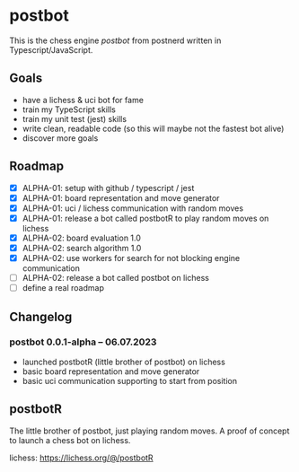 # postbot
This is the chess engine _postbot_ from postnerd written in Typescript/JavaScript.

## Goals
- have a lichess & uci bot for fame
- train my TypeScript skills
- train my unit test (jest) skills
- write clean, readable code (so this will maybe not the fastest bot alive)
- discover more goals

## Roadmap
- [x] ALPHA-01: setup with github / typescript / jest
- [x] ALPHA-01: board representation and move generator
- [x] ALPHA-01: uci / lichess communication with random moves
- [X] ALPHA-01: release a bot called postbotR to play random moves on lichess
- [X] ALPHA-02: board evaluation 1.0
- [X] ALPHA-02: search algorithm 1.0
- [X] ALPHA-02: use workers for search for not blocking engine communication
- [ ] ALPHA-02: release a bot called postbot on lichess
- [ ] define a real roadmap

## Changelog
### postbot 0.0.1-alpha – 06.07.2023
- launched postbotR (little brother of postbot) on lichess
- basic board representation and move generator
- basic uci communication supporting to start from position

## postbotR
The little brother of postbot, just playing random moves. A proof of concept to launch a chess bot on lichess.

lichess: https://lichess.org/@/postbotR
